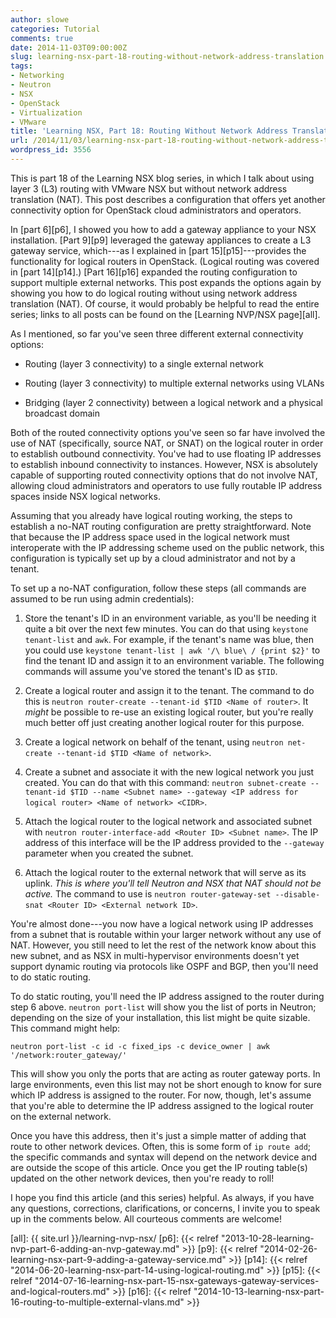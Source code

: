 ```yaml
---
author: slowe
categories: Tutorial
comments: true
date: 2014-11-03T09:00:00Z
slug: learning-nsx-part-18-routing-without-network-address-translation
tags:
- Networking
- Neutron
- NSX
- OpenStack
- Virtualization
- VMware
title: 'Learning NSX, Part 18: Routing Without Network Address Translation'
url: /2014/11/03/learning-nsx-part-18-routing-without-network-address-translation/
wordpress_id: 3556
---
```


This is part 18 of the Learning NSX blog series, in which I talk about using layer 3 (L3) routing with VMware NSX but without network address translation (NAT). This post describes a configuration that offers yet another connectivity option for OpenStack cloud administrators and operators.

In [part 6][p6], I showed you how to add a gateway appliance to your NSX installation. [Part 9][p9] leveraged the gateway appliances to create a L3 gateway service, which---as I explained in [part 15][p15]---provides the functionality for logical routers in OpenStack. (Logical routing was covered in [part 14][p14].) [Part 16][p16] expanded the routing configuration to support multiple external networks. This post expands the options again by showing you how to do logical routing without using network address translation (NAT). Of course, it would probably be helpful to read the entire series; links to all posts can be found on the [Learning NVP/NSX page][all].

As I mentioned, so far you've seen three different external connectivity options:

* Routing (layer 3 connectivity) to a single external network

* Routing (layer 3 connectivity) to multiple external networks using VLANs

* Bridging (layer 2 connectivity) between a logical network and a physical broadcast domain

Both of the routed connectivity options you've seen so far have involved the use of NAT (specifically, source NAT, or SNAT) on the logical router in order to establish outbound connectivity. You've had to use floating IP addresses to establish inbound connectivity to instances. However, NSX is absolutely capable of supporting routed connectivity options that do not involve NAT, allowing cloud administrators and operators to use fully routable IP address spaces inside NSX logical networks.

Assuming that you already have logical routing working, the steps to establish a no-NAT routing configuration are pretty straightforward. Note that because the IP address space used in the logical network must interoperate with the IP addressing scheme used on the public network, this configuration is typically set up by a cloud administrator and not by a tenant.

To set up a no-NAT configuration, follow these steps (all commands are assumed to be run using admin credentials):

1. Store the tenant's ID in an environment variable, as you'll be needing it quite a bit over the next few minutes. You can do that using `keystone tenant-list` and `awk`. For example, if the tenant's name was blue, then you could use `keystone tenant-list | awk '/\ blue\ / {print $2}'` to find the tenant ID and assign it to an environment variable. The following commands will assume you've stored the tenant's ID as `$TID`.

2. Create a logical router and assign it to the tenant. The command to do this is `neutron router-create --tenant-id $TID <Name of router>`. It _might_ be possible to re-use an existing logical router, but you're really much better off just creating another logical router for this purpose.

3. Create a logical network on behalf of the tenant, using `neutron net-create --tenant-id $TID <Name of network>`.

4. Create a subnet and associate it with the new logical network you just created. You can do that with this command: `neutron subnet-create --tenant-id $TID --name <Subnet name> --gateway <IP address for logical router> <Name of network> <CIDR>`.

5. Attach the logical router to the logical network and associated subnet with `neutron router-interface-add <Router ID> <Subnet name>`. The IP address of this interface will be the IP address provided to the `--gateway` parameter when you created the subnet.

6. Attach the logical router to the external network that will serve as its uplink. _This is where you'll tell Neutron and NSX that NAT should not be active._ The command to use is `neutron router-gateway-set --disable-snat <Router ID> <External network ID>`.

You're almost done---you now have a logical network using IP addresses from a subnet that is routable within your larger network without any use of NAT. However, you still need to let the rest of the network know about this new subnet, and as NSX in multi-hypervisor environments doesn't yet support dynamic routing via protocols like OSPF and BGP, then you'll need to do static routing.

To do static routing, you'll need the IP address assigned to the router during step 6 above. `neutron port-list` will show you the list of ports in Neutron; depending on the size of your installation, this list might be quite sizable. This command might help:

    neutron port-list -c id -c fixed_ips -c device_owner | awk '/network:router_gateway/'

This will show you only the ports that are acting as router gateway ports. In large environments, even this list may not be short enough to know for sure which IP address is assigned to the router. For now, though, let's assume that you're able to determine the IP address assigned to the logical router on the external network.

Once you have this address, then it's just a simple matter of adding that route to other network devices. Often, this is some form of `ip route add`; the specific commands and syntax will depend on the network device and are outside the scope of this article. Once you get the IP routing table(s) updated on the other network devices, then you're ready to roll!

I hope you find this article (and this series) helpful. As always, if you have any questions, corrections, clarifications, or concerns, I invite you to speak up in the comments below. All courteous comments are welcome!

[all]: {{ site.url }}/learning-nvp-nsx/
[p6]: {{< relref "2013-10-28-learning-nvp-part-6-adding-an-nvp-gateway.md" >}}
[p9]: {{< relref "2014-02-26-learning-nsx-part-9-adding-a-gateway-service.md" >}}
[p14]: {{< relref "2014-06-20-learning-nsx-part-14-using-logical-routing.md" >}}
[p15]: {{< relref "2014-07-16-learning-nsx-part-15-nsx-gateways-gateway-services-and-logical-routers.md" >}}
[p16]: {{< relref "2014-10-13-learning-nsx-part-16-routing-to-multiple-external-vlans.md" >}}

